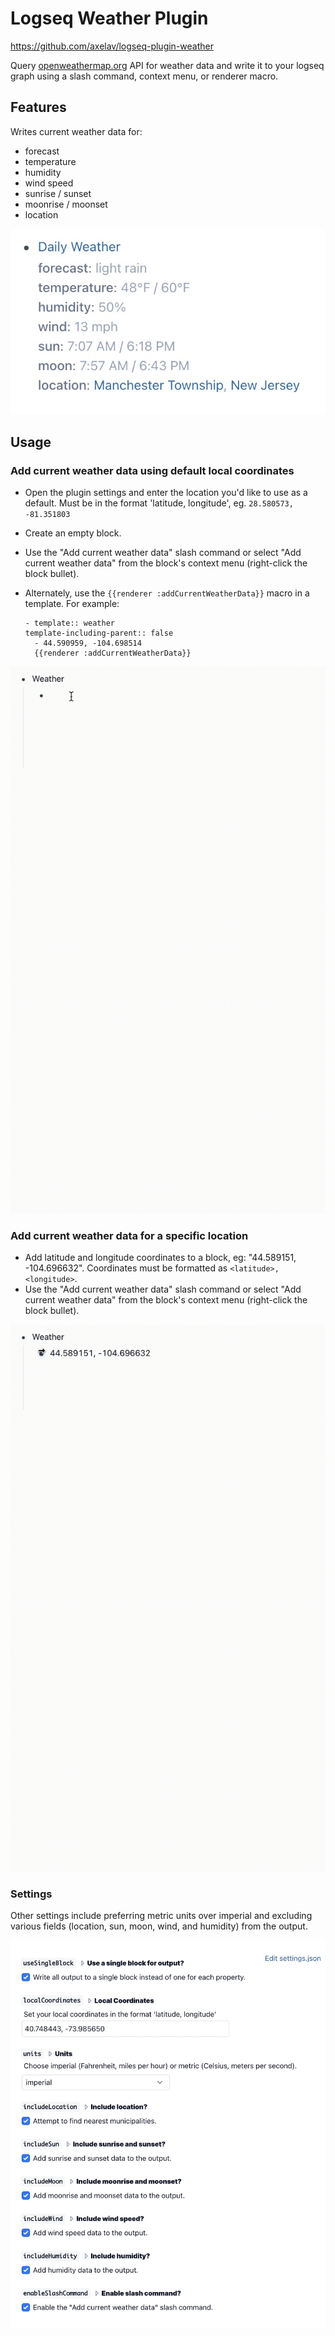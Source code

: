 # Logseq Weather Plugin

https://github.com/axelav/logseq-plugin-weather

Query [openweathermap.org](https://openweathermap.org) API for weather data and
write it to your logseq graph using a slash command, context menu, or renderer
macro.

## Features

Writes current weather data for:

- forecast
- temperature
- humidity
- wind speed
- sunrise / sunset
- moonrise / moonset
- location

![example](./example.jpg)

## Usage

### Add current weather data using default local coordinates

- Open the plugin settings and enter the location you'd like to use as a default.
  Must be in the format 'latitude, longitude', eg. `28.580573, -81.351803`
- Create an empty block.
- Use the "Add current weather data" slash command or select "Add current
  weather data" from the block's context menu (right-click the block bullet).
- Alternately, use the `{{renderer :addCurrentWeatherData}}` macro in a
  template. For example:

  ```
  - template:: weather
  template-including-parent:: false
    - 44.590959, -104.698514
    {{renderer :addCurrentWeatherData}}
  ```

![screencast](./screencast1.gif)

### Add current weather data for a specific location

- Add latitude and longitude coordinates to a block, eg: "44.589151,
  -104.696632". Coordinates must be formatted as `<latitude>, <longitude>`.
- Use the "Add current weather data" slash command or select "Add current
  weather data" from the block's context menu (right-click the block bullet).

![screencast](./screencast2.gif)

### Settings

Other settings include preferring metric units over imperial and excluding
various fields (location, sun, moon, wind, and humidity) from the output.

![settings](./settings.jpg)
